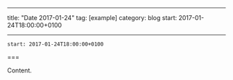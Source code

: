 
---
title: "Date 2017-01-24"
tag: [example]
category: blog
start: 2017-01-24T18:00:00+0100

---

``start: 2017-01-24T18:00:00+0100``

===

Content.
